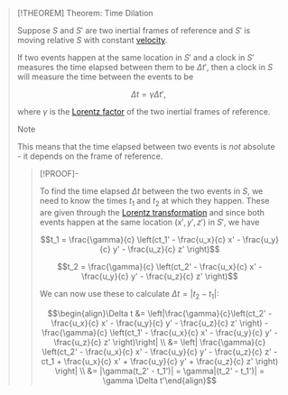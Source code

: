 >[!THEOREM] Theorem: Time Dilation
>
>Suppose $S$ and $S'$ are two inertial frames of reference and $S'$ is moving relative $S$ with constant [velocity](../../Kinematics/Translation/Velocity.md).
>
>If two events happen at the same location in $S'$ and a clock in $S'$ measures the time elapsed between them to be $\Delta t'$, then a clock in $S$ will measure the time between the events to be
>
>$$\Delta t = \gamma \Delta t',$$
>
>where $\gamma$ is the [Lorentz factor](Lorentz%20Factor.md) of the two inertial frames of reference.
>
>>[!NOTE]
>>
>>This means that the time elapsed between two events is *not* absolute - it depends on the frame of reference.
>>
>
>>[!PROOF]-
>>
>>To find the time elapsed $\Delta t$ between the two events in $S$, we need to know the times $t_1$ and $t_2$ at which they happen. These are given through the [Lorentz transformation](Lorentz%20Factor.md) and since both events happen at the same location $(x',y',z')$ in $S'$, we have
>>
>>$$t_1 = \frac{\gamma}{c} \left(ct_1' - \frac{u_x}{c} x' - \frac{u_y}{c} y' - \frac{u_z}{c} z' \right)$$
>>
>>$$t_2 = \frac{\gamma}{c} \left(ct_2' - \frac{u_x}{c} x' - \frac{u_y}{c} y' - \frac{u_z}{c} z' \right)$$
>>
>>We can now use these to calculate $\Delta t = |t_2 - t_1|$:
>>
>>$$\begin{align}\Delta t &= \left|\frac{\gamma}{c}\left(ct_2' - \frac{u_x}{c} x' - \frac{u_y}{c} y' - \frac{u_z}{c} z' \right) - \frac{\gamma}{c} \left(ct_1' - \frac{u_x}{c} x' - \frac{u_y}{c} y' - \frac{u_z}{c} z' \right)\right| \\ &= \left| \frac{\gamma}{c} \left(ct_2' - \frac{u_x}{c} x' - \frac{u_y}{c} y' - \frac{u_z}{c} z' - ct_1 + \frac{u_x}{c} x' + \frac{u_y}{c} y' + \frac{u_z}{c} z' \right) \right| \\ &= |\gamma(t_2' - t_1')| = \gamma|(t_2' - t_1')| = \gamma \Delta t'\end{align}$$
>>
>